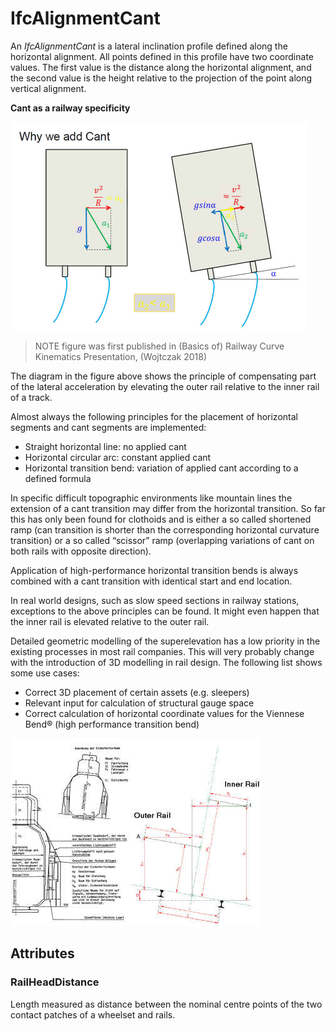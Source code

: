 # IfcAlignmentCant

An _IfcAlignmentCant_ is a lateral inclination profile defined along the horizontal alignment. All points defined in this profile have two coordinate values. The first value is the distance along the horizontal alignment, and the second value is the height relative to the projection of the point along vertical alignment.


**Cant as a railway specificity**

![Why cant is applied](../../../../figures/ifcalignmentcant_wojtczak_2018.png "Figure 1 &mdash; Cant - compensation for lateral acceleration.")

> NOTE figure was first published in (Basics of) Railway Curve Kinematics Presentation, (Wojtczak 2018)

The diagram in the figure above shows the principle of compensating part of the lateral acceleration by elevating the outer rail relative to the inner rail of a track.

Almost always the following principles for the placement of horizontal segments and cant segments are implemented:

* Straight horizontal line: no applied cant
* Horizontal circular arc: constant applied cant
* Horizontal transition bend: variation of applied cant according to a defined formula

In specific difficult topographic environments like mountain lines the extension of a cant transition may differ from the horizontal transition. So far this has only been found for clothoids and is either a so called shortened ramp (can transition is shorter than the corresponding horizontal curvature transition) or a so called “scissor” ramp (overlapping variations of cant on both rails with opposite direction).

Application of high-performance horizontal transition bends is always combined with a cant transition with identical start and end location.

In real world designs, such as slow speed sections in railway stations, exceptions to the above principles can be found. It might even happen that the inner rail is elevated relative to the outer rail.

Detailed geometric modelling of the superelevation has a low priority in the existing processes in most rail companies. This will very probably change with the introduction of 3D modelling in rail design. The following list shows some use cases:

* Correct 3D placement of certain assets (e.g. sleepers)
* Relevant input for calculation of structural gauge space
* Correct calculation of horizontal coordinate values for the Viennese Bend® (high performance transition bend)



![Cant and structural gauge space](../../../../figures/ifcalignmentcant_structural_gauge_and_cant.png "Figure 2 &mdash; Cant and structural gauge space")

## Attributes

### RailHeadDistance
Length measured as distance between the nominal centre points of the two contact patches of a wheelset and rails.
